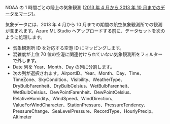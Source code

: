 NOAA の 1 時間ごとの陸上の気象観測 (<a href="http://cdo.ncdc.noaa.gov/qclcd_ascii/, merged data from 201304 to 201310">2013 年 4 月から 2013 年 10 月までのデータをマージ</a>)。<p> </p>気象データには、2013 年 4 月から 10 月までの期間の航空気象観測所での観測が含まれます。Azure ML Studio へアップロードする前に、データセットを次のように処理します。<ul><li>気象観測所 ID を対応する空港 ID にマッピングします。</li><li>混雑度が上位 70 位の空港に関連付けられていない気象観測所をフィルターで外します。</li><li>Date 列を Year、Month、Day の列に分割します。</li><li>次の列が選択されます。AirportID、Year、Month、Day、Time、TimeZone、SkyCondition、Visibility、WeatherType、DryBulbFarenheit、DryBulbCelsius、WetBulbFarenheit、WetBulbCelsius、DewPointFarenheit、DewPointCelsius、RelativeHumidity、WindSpeed、WindDirection、ValueForWindCharacter、StationPressure、PressureTendency、PressureChange、SeaLevelPressure、RecordType、HourlyPrecip、Altimeter</li></ul>

<!---HONumber=July15_HO1-->